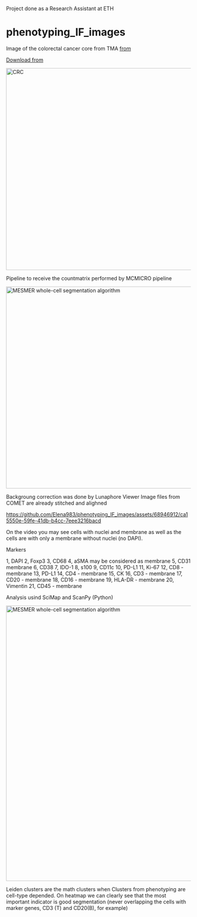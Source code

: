Project done as a Research Assistant at ETH

# phenotyping_IF_images
Image of the colorectal cancer core from TMA [from](https://lunaphore.com/40-plex-tma-minerva-story/#s=0#w=0#g=0#m=-1#a=-100_-100#v=0.7676_0.499_0.5#o=-100_-100_1_1#p=Q)

[Download from](https://lunaphore.wetransfer.com/downloads/2fc24134cd869f853de894d518aa496f20221103131530/609fb4)

<image src='https://github.com/Elena983/phenotyping_IF_images/assets/68946912/0d56a392-8023-42f9-9fe5-8a5e597ba426' width='550' alt='CRC'/>

Pipeline to receive the countmatrix performed by MCMICRO pipeline

<image src='https://github.com/Elena983/phenotyping_IF_images/assets/68946912/c8ca632a-9166-40ef-b789-a1641ebd1d9d' width='550' alt='MESMER whole-cell segmentation algorithm'/>

Backgroung correction was done by Lunaphore Viewer
Image files from COMET are already stitched and alighned

https://github.com/Elena983/phenotyping_IF_images/assets/68946912/ca15550e-59fe-41db-b4cc-7eee3216bacd

On the video you may see cells with nuclei and membrane as well as the cells are with only a membrane without nuclei (no DAPI).

Markers

1, DAPI
2, Foxp3
3, CD68
4, aSMA may be considered as membrane
5, CD31 membrane
6, CD38
7, IDO-1
8, s100
9, CD11c
10, PD-L1 
11, Ki-67
12, CD8 - membrane
13, PD-L1
14, CD4 - membrane
15, CK
16, CD3 - membrane
17, CD20 - membrane
18, CD16 - membrane
19, HLA-DR - membrane
20, Vimentin
21, CD45 - membrane

Analysis usind SciMap and ScanPy (Python)

<image src='https://github.com/Elena983/phenotyping_IF_images/assets/68946912/3730ed36-8edc-41cc-af70-ec92442f30bd' width='750' alt='MESMER whole-cell segmentation algorithm'/>

Leiden clusters are the math clusters when Clusters from phenotyping are cell-type depended.
On heatmap we can clearly see that the most important indicator is good segmentation (never overlapping the cells with marker genes, CD3 (T) and CD20(B), for example)





